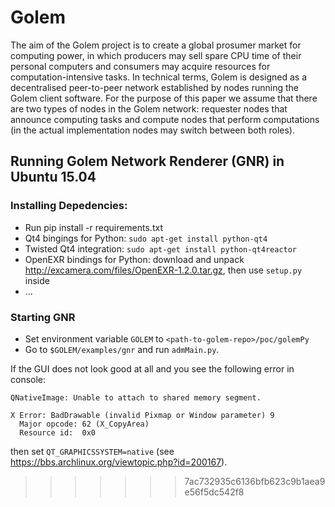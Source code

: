 # Golem
The aim of the Golem project is to create a global prosumer market for computing power, in which
producers may sell spare CPU time of their personal computers and consumers may acquire resources
for computation-intensive tasks. In technical terms, Golem is designed as a decentralised peer-to-peer
network established by nodes running the Golem client software. For the purpose of this paper we assume
that there are two types of nodes in the Golem network: requester nodes that announce computing
tasks and compute nodes that perform computations (in the actual implementation nodes may switch
between both roles).

## Running Golem Network Renderer (GNR) in Ubuntu 15.04

### Installing Depedencies:

* Run pip install -r requirements.txt
* Qt4 bingings for Python: `sudo apt-get install python-qt4`
* Twisted Qt4 integration: `sudo apt-get install python-qt4reactor`
* OpenEXR bindings for Python: download and unpack http://excamera.com/files/OpenEXR-1.2.0.tar.gz, then use `setup.py` inside
* ...
 
### Starting GNR

* Set environment variable `GOLEM` to `<path-to-golem-repo>/poc/golemPy` 
* Go to `$GOLEM/examples/gnr` and run `admMain.py`.

If the GUI does not look good at all and you see the following error in console:
```
QNativeImage: Unable to attach to shared memory segment. 

X Error: BadDrawable (invalid Pixmap or Window parameter) 9
  Major opcode: 62 (X_CopyArea)
  Resource id:  0x0
```
then set `QT_GRAPHICSSYSTEM=native` (see https://bbs.archlinux.org/viewtopic.php?id=200167).
>>>>>>> 7ac732935c6136bfb623c9b1aea9e56f5dc542f8

